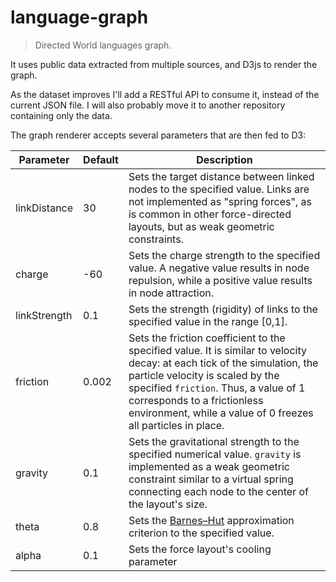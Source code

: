 # language-graph
> Directed World languages graph.

It uses public data extracted from multiple sources, and D3js to render the graph.

As the dataset improves I'll add a RESTful API to consume it, instead of the current JSON file. I will also probably move it to another repository containing only the data.

The graph renderer accepts several parameters that are then fed to D3:

|Parameter|Default|Description|
|---------|-------|-----------|
|linkDistance|30|Sets the target distance between linked nodes to the specified value. Links are not implemented as "spring forces", as is common in other force-directed layouts, but as weak geometric constraints.|
|charge|-60|Sets the charge strength to the specified value. A negative value results in node repulsion, while a positive value results in node attraction.|
|linkStrength|0.1|Sets the strength (rigidity) of links to the specified value in the range [0,1].|
|friction|0.002|Sets the friction coefficient to the specified value. It is similar to velocity decay: at each tick of the simulation, the particle velocity is scaled by the specified `friction`. Thus, a value of 1 corresponds to a frictionless environment, while a value of 0 freezes all particles in place.|
|gravity|0.1|Sets the gravitational strength to the specified numerical value. `gravity` is implemented as a weak geometric constraint similar to a virtual spring connecting each node to the center of the layout's size.|
|theta|0.8|Sets the [Barnes–Hut](http://en.wikipedia.org/wiki/Barnes-Hut_simulation) approximation criterion to the specified value.|
|alpha|0.1|Sets the force layout's cooling parameter|
